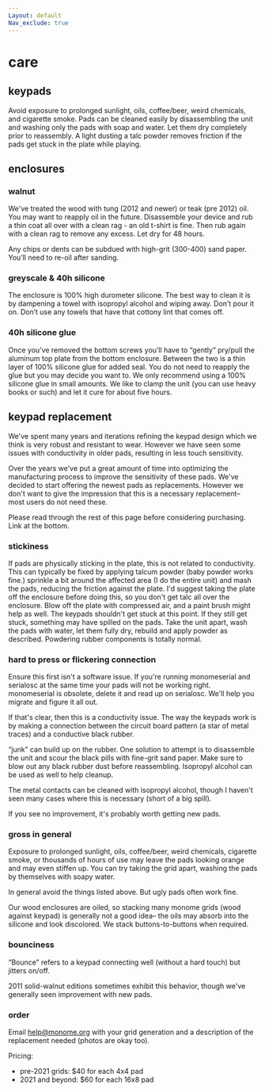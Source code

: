 ```yaml
---
Layout: default
Nav_exclude: true
---
```


# care

## keypads

Avoid exposure to prolonged sunlight, oils, coffee/beer, weird chemicals, and cigarette smoke. Pads can be cleaned easily by disassembling the unit and washing only the pads with soap and water. Let them dry completely prior to reassembly. A light dusting a talc powder removes friction if the pads get stuck in the plate while playing.

## enclosures

### walnut

We've treated the wood with tung (2012 and newer) or teak (pre 2012) oil. You may want to reapply oil in the future. Disassemble your device and rub a thin coat all over with a clean rag - an old t-shirt is fine. Then rub again with a clean rag to remove any excess. Let dry for 48 hours.

Any chips or dents can be subdued with high-grit (300-400) sand paper. You’ll need to re-oil after sanding.

### greyscale & 40h silicone

The enclosure is 100% high durometer silicone. The best way to clean it is by dampening a towel with isopropyl alcohol and wiping away. Don’t pour it on. Don’t use any towels that have that cottony lint that comes off.

### 40h silicone glue

Once you’ve removed the bottom screws you’ll have to “gently” pry/pull the aluminum top plate from the bottom enclosure. Between the two is a thin layer of 100% silicone glue for added seal. You do not need to reapply the glue but you may decide you want to. We only recommend using a 100% silicone glue in small amounts. We like to clamp the unit (you can use heavy books or such) and let it cure for about five hours.

## keypad replacement

We've spent many years and iterations refining the keypad design which we think is very robust and resistant to wear. However we have seen some issues with conductivity in older pads, resulting in less touch sensitivity.

Over the years we've put a great amount of time into optimizing the manufacturing process to improve the sensitivity of these pads. We've decided to start offering the newest pads as replacements. However we don't want to give the impression that this is a necessary replacement– most users do not need these.

Please read through the rest of this page before considering purchasing. Link at the bottom.

### stickiness

If pads are physically sticking in the plate, this is not related to conductivity. This can typically be fixed by applying talcum powder (baby powder works fine.) sprinkle a bit around the affected area (I do the entire unit) and mash the pads, reducing the friction against the plate. I'd suggest taking the plate off the enclosure before doing this, so you don't get talc all over the enclosure. Blow off the plate with compressed air, and a paint brush might help as well. The keypads shouldn't get stuck at this point. If they still get stuck, something may have spilled on the pads. Take the unit apart, wash the pads with water, let them fully dry, rebuild and apply powder as described. Powdering rubber components is totally normal.

### hard to press or flickering connection

Ensure this first isn't a software issue. If you're running monomeserial and serialosc at the same time your pads will not be working right. monomeserial is obsolete, delete it and read up on serialosc. We'll help you migrate and figure it all out.

If that's clear, then this is a conductivity issue. The way the keypads work is by making a connection between the circuit board pattern (a star of metal traces) and a conductive black rubber.

“junk” can build up on the rubber. One solution to attempt is to disassemble the unit and scour the black pills with fine-grit sand paper. Make sure to blow out any black rubber dust before reassembling. Isopropyl alcohol can be used as well to help cleanup.

The metal contacts can be cleaned with isopropyl alcohol, though I haven't seen many cases where this is necessary (short of a big spill).

If you see no improvement, it's probably worth getting new pads.

### gross in general

Exposure to prolonged sunlight, oils, coffee/beer, weird chemicals, cigarette smoke, or thousands of hours of use may leave the pads looking orange and may even stiffen up. You can try taking the grid apart, washing the pads by themselves with soapy water.

In general avoid the things listed above. But ugly pads often work fine.

Our wood enclosures are oiled, so stacking many monome grids (wood against keypad) is generally not a good idea– the oils may absorb into the silicone and look discolored. We stack buttons-to-buttons when required.

### bounciness

“Bounce” refers to a keypad connecting well (without a hard touch) but jitters on/off.

2011 solid-walnut editions sometimes exhibit this behavior, though we've generally seen improvement with new pads.

### order

Email [help@monome.org](mailto:help@monome.org) with your grid generation and a description of the replacement needed (photos are okay too).

Pricing:

- pre-2021 grids: $40 for each 4x4 pad
- 2021 and beyond: $60 for each 16x8 pad